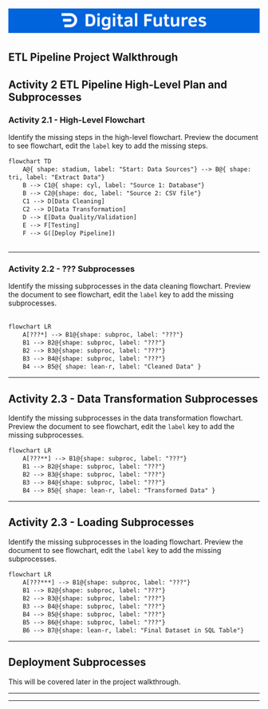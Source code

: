 # ![Digital Futures Academy](https://github.com/digital-futures-academy/DataScienceMasterResources/blob/main/Resources/datascience-notebook-header.png?raw=true)

## ETL Pipeline Project Walkthrough

## Activity 2 ETL Pipeline High-Level Plan and Subprocesses

### Activity 2.1 - High-Level Flowchart

Identify the missing steps in the high-level flowchart.  Preview the document to see flowchart, edit the `label` key to add the missing steps.

```mermaid
flowchart TD
    A@{ shape: stadium, label: "Start: Data Sources"} --> B@{ shape: tri, label: "Extract Data"}
    B --> C1@{ shape: cyl, label: "Source 1: Database"}
    B --> C2@{shape: doc, label: "Source 2: CSV file"}
    C1 --> D[Data Cleaning]
    C2 --> D[Data Transformation]
    D --> E[Data Quality/Validation]
    E --> F[Testing]
    F --> G([Deploy Pipeline])
    

```

---

### Activity 2.2 - ??? Subprocesses

Identify the missing subprocesses in the data cleaning flowchart.  Preview the document to see flowchart, edit the `label` key to add the missing subprocesses.

```mermaid

flowchart LR
    A[???*] --> B1@{shape: subproc, label: "???"}
    B1 --> B2@{shape: subproc, label: "???"}
    B2 --> B3@{shape: subproc, label: "???"}
    B3 --> B4@{shape: subproc, label: "???"}
    B4 --> B5@{ shape: lean-r, label: "Cleaned Data" }
```

---

## Activity 2.3 - Data Transformation Subprocesses

Identify the missing subprocesses in the data transformation flowchart.  Preview the document to see flowchart, edit the `label` key to add the missing subprocesses.

```mermaid
flowchart LR
    A[???**] --> B1@{shape: subproc, label: "???"}
    B1 --> B2@{shape: subproc, label: "???"}
    B2 --> B3@{shape: subproc, label: "???"}
    B3 --> B4@{shape: subproc, label: "???"}
    B4 --> B5@{ shape: lean-r, label: "Transformed Data" }
```

---

## Activity 2.3 - Loading Subprocesses

Identify the missing subprocesses in the loading flowchart.  Preview the document to see flowchart, edit the `label` key to add the missing subprocesses.

```mermaid
flowchart LR
    A[???***] --> B1@{shape: subproc, label: "???"}
    B1 --> B2@{shape: subproc, label: "???"}
    B2 --> B3@{shape: subproc, label: "???"}
    B3 --> B4@{shape: subproc, label: "???"}
    B4 --> B5@{shape: subproc, label: "???"}
    B5 --> B6@{shape: subproc, label: "???"}
    B6 --> B7@{shape: lean-r, label: "Final Dataset in SQL Table"}
```

---

## Deployment Subprocesses

This will be covered later in the project walkthrough.

---

---
